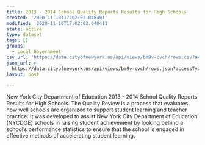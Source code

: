 ```yaml
---
title: 2013 - 2014 School Quality Reports Results for High Schools
created: '2020-11-10T17:02:02.048401'
modified: '2020-11-10T17:02:02.048411'
state: active
type: dataset
tags: []
groups:
  - Local Government
csv_url: 'https://data.cityofnewyork.us/api/views/bm9v-cvch/rows.csv?accessType=DOWNLOAD'
json_url: >-
  https://data.cityofnewyork.us/api/views/bm9v-cvch/rows.json?accessType=DOWNLOAD
layout: post

---
```

New York City Department of Education 2013 - 2014 School Quality Reports Results for High Schools.
The Quality Review is a process that evaluates how well schools are organized to support student learning and teacher practice. It was developed to assist New York City Department of Education (NYCDOE) schools in raising student achievement by looking behind a school’s performance statistics to ensure that the school is engaged in effective methods of accelerating student learning.

